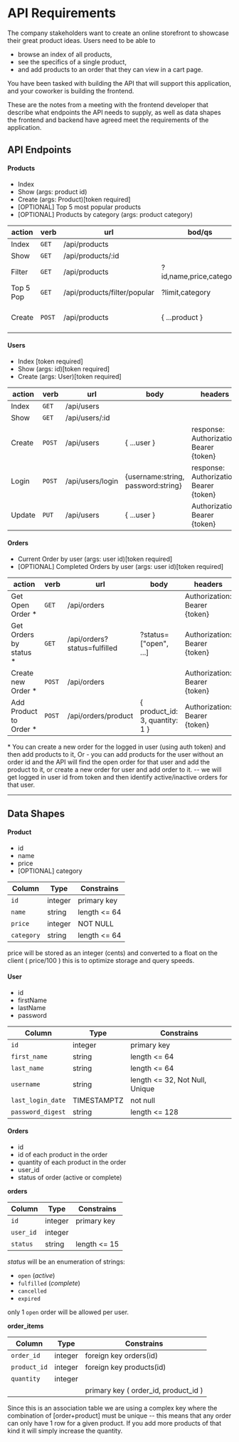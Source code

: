 # API Requirements

The company stakeholders want to create an online storefront to showcase their great product ideas.
Users need to be able to

- browse an index of all products,
- see the specifics of a single product,
- and add products to an order that they can view in a cart page.

You have been tasked with building the API that will support this application, and your coworker is building the frontend.

These are the notes from a meeting with the frontend developer that describe what endpoints the API needs to supply, as well as data shapes the frontend and backend have agreed meet the requirements of the application.

## API Endpoints

#### Products

- Index
- Show (args: product id)
- Create (args: Product)[token required]
- [OPTIONAL] Top 5 most popular products
- [OPTIONAL] Products by category (args: product category)

| action    | verb   | url                          | bod/qs                  | headers                       |
| --------- | ------ | ---------------------------- | ----------------------- | ----------------------------- |
| Index     | `GET`  | /api/products                |                         |                               |
| Show      | `GET`  | /api/products/:id            |                         |                               |
| Filter    | `GET`  | /api/products                | ?id,name,price,category |                               |
| Top 5 Pop | `GET`  | /api/products/filter/popular | ?limit,category         |                               |
| Create    | `POST` | /api/products                | { ...product }          | Authorization: Bearer {token} |

#### Users

- Index [token required]
- Show (args: id)[token required]
- Create (args: User)[token required]

| action | verb   | url              | body                               | headers                                 |
| ------ | ------ | ---------------- | ---------------------------------- | --------------------------------------- |
| Index  | `GET`  | /api/users       |                                    |                                         |
| Show   | `GET`  | /api/users/:id   |                                    |                                         |
| Create | `POST` | /api/users       | { ...user }                        | response: Authorization: Bearer {token} |
| Login  | `POST` | /api/users/login | {username:string, password:string} | response: Authorization: Bearer {token} |
| Update | `PUT`  | /api/users       | { ...user }                        | Authorization: Bearer {token}           |

#### Orders

- Current Order by user (args: user id)[token required]
- [OPTIONAL] Completed Orders by user (args: user id)[token required]

| action                  | verb   | url                          | body                           | headers                       |
| ----------------------- | ------ | ---------------------------- | ------------------------------ | ----------------------------- |
| Get Open Order \*       | `GET`  | /api/orders                  |                                | Authorization: Bearer {token} |
| Get Orders by status \* | `GET`  | /api/orders?status=fulfilled | ?status=["open", ...]          | Authorization: Bearer {token} |
| Create new Order \*     | `POST` | /api/orders                  |                                | Authorization: Bearer {token} |
| Add Product to Order \* | `POST` | /api/orders/product          | { product_id: 3, quantity: 1 } | Authorization: Bearer {token} |

\* You can create a new order for the logged in user (using auth token) and then add products to it,
Or - you can add products for the user without an order id and the API will find the open order for that user
and add the product to it, or create a new order for user and add order to it.
-- we will get logged in user id from token and then identify active/inactive orders for that user.

---

## Data Shapes

#### Product

- id
- name
- price
- [OPTIONAL] category

| Column     | Type    | Constrains   |
| ---------- | ------- | ------------ |
| `id`       | integer | primary key  |
| `name`     | string  | length <= 64 |
| `price`    | integer | NOT NULL     |
| `category` | string  | length <= 64 |

price will be stored as an integer (cents) and converted to a float on the client ( price/100 )
this is to optimize storage and query speeds.

#### User

- id
- firstName
- lastName
- password

| Column            | Type        | Constrains                     |
| ----------------- | ----------- | ------------------------------ |
| `id`              | integer     | primary key                    |
| `first_name`      | string      | length <= 64                   |
| `last_name`       | string      | length <= 64                   |
| `username`        | string      | length <= 32, Not Null, Unique |
| `last_login_date` | TIMESTAMPTZ | not null                       |
| `password_digest` | string      | length <= 128                  |

#### Orders

- id
- id of each product in the order
- quantity of each product in the order
- user_id
- status of order (active or complete)

**orders**

| Column    | Type    | Constrains   |
| --------- | ------- | ------------ |
| `id`      | integer | primary key  |
| `user_id` | integer |              |
| `status`  | string  | length <= 15 |

_status_ will be an enumeration of strings:

- `open` (_active_)
- `fulfilled` (_complete_)
- `cancelled`
- `expired`

only 1 `open` order will be allowed per user.

**order_items**

| Column       | Type    | Constrains                           |
| ------------ | ------- | ------------------------------------ |
| `order_id`   | integer | foreign key orders(id)               |
| `product_id` | integer | foreign key products(id)             |
| `quantity`   | integer |                                      |
|              |         | primary key ( order_id, product_id ) |

Since this is an association table we are using a complex key where the combination of [order+product] must be unique -- this means that any order can only have 1 row for a given product. If you add more products of that kind it will simply increase the quantity.
